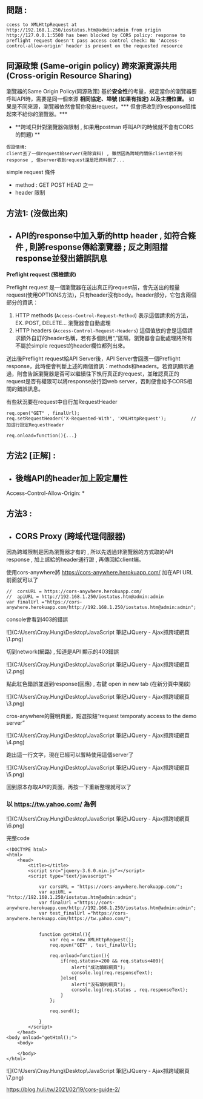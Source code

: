 ## 問題 : 

```
ccess to XMLHttpRequest at http://192.168.1.250/iostatus.htm@admin:admin from origin http://127.0.0.1:5500 has been blocked by CORS policy: response to preflight request doesn't pass access control check: No 'Access-control-allow-origin' header is present on the requested resource
```

## 

## 同源政策  (Same-origin policy)       跨來源資源共用  (Cross-origin Resource Sharing)

瀏覽器的Same Origin Policy(同源政策)
基於**安全性**的考量，規定當你的瀏覽器要呼叫API時，需要是同一個來源 **相同協定、埠號 (如果有指定) 以及主機位置。**
如果是不同來源，瀏覽器依然會幫你發出request，*** 但會把收到的response阻擋起來不給你的瀏覽器。***

- **跨域只針對瀏覽器做限制 , 如果用postman 呼叫API的時候就不會有CORS的問題) **

```
假設情境:
client丟了一個request給server(刪除資料) , 雖然因為跨域的關係client收不到response , 但server收到request還是把資料刪了... 
```

simple request 條件

- method : GET   POST   HEAD 之一
- header 限制



## 方法1: (沒做出來)

- ## API的response中加入新的http header  , 如符合條件 , 則將response傳給瀏覽器 ; 反之則阻擋response並發出錯誤訊息

**Preflight request (預檢請求)**

Preflight request 是一個瀏覽器在送出真正的request前，會先送出的輕量request(使用OPTIONS方法)，只有header沒有body。header部分，它包含兩個部分的資訊：

1. HTTP methods (`Access-Control-Request-Method`)
   表示這個請求的方法，EX. POST, DELETE... 瀏覽器會自動處理
2. HTTP headers (`Access-Control-Request-Headers`)
   這個值放的會是這個請求額外自訂的header名稱，若有多個則用“,”區隔，瀏覽器會自動處理將所有不屬於simple request的header欄位都列出來。

送出後Preflight request給API Server後，API Server會回應一個Preflight response，此時便會判斷上述的兩個資訊：methods和headers。若資訊顯示通過，則會告訴瀏覽器是否可以繼續往下執行真正的request，並確認真正的request是否有權限可以將response放行回web server，否則便會給予CORS相關的錯誤訊息。



有些狀況要在request中自行加RequestHeader

```
req.open("GET" , finalUrl);
req.setRequestHeader('X-Requested-With', 'XMLHttpRequest');			//加這行設定RequestHeader

req.onload=function(){...}
```



## 方法2 [正解] :

- ## 後端API的header加上設定屬性

Access-Control-Allow-Origin: *



## 方法3  :

- ## CORS Proxy (跨域代理伺服器)

因為跨域限制是因為瀏覽器才有的 , 所以先透過非瀏覽器的方式取的API response , 加上該給的header通行證 , 再傳回給client端。

使用cors-anywhere將 https://cors-anywhere.herokuapp.com/ 加在API URL前面就可以了

```
//  corsURL = https://cors-anywhere.herokuapp.com/
//  apiURL = http://192.168.1.250/iostatus.htm@admin:admin
var finalUrl ="https://cors-anywhere.herokuapp.com/http://192.168.1.250/iostatus.htm@admin:admin";
```

console會看到403的錯誤

![](C:\Users\Cray.Hung\Desktop\JavaScript 筆記\JQuery - Ajax抓跨域網頁\1.png)

切到network(網路) , 知道是API 顯示的403錯誤

![](C:\Users\Cray.Hung\Desktop\JavaScript 筆記\JQuery - Ajax抓跨域網頁\2.png)

點此紅色錯誤並選到response(回應) , 右鍵 open in new tab (在新分頁中開啟)

![](C:\Users\Cray.Hung\Desktop\JavaScript 筆記\JQuery - Ajax抓跨域網頁\3.png)

cros-anywhere的聲明頁面，點選按鈕“request temporaty access to the demo server”

![](C:\Users\Cray.Hung\Desktop\JavaScript 筆記\JQuery - Ajax抓跨域網頁\4.png)

跑出這一行文字，現在已經可以暫時使用這個server了

![](C:\Users\Cray.Hung\Desktop\JavaScript 筆記\JQuery - Ajax抓跨域網頁\5.png)

回到原本存取API的頁面，再按一下重新整理就可以了

### 以 https://tw.yahoo.com/ 為例

![](C:\Users\Cray.Hung\Desktop\JavaScript 筆記\JQuery - Ajax抓跨域網頁\6.png)



完整code

```
<!DOCTYPE html>
<html>
    <head>
        <title></title>
        <script src="jquery-3.6.0.min.js"></script>
        <script type="text/javascript">

            var corsURL = "https://cors-anywhere.herokuapp.com/";
            var apiURL = "http://192.168.1.250/iostatus.htm@admin:admin";
            var finalUrl ="https://cors-anywhere.herokuapp.com/http://192.168.1.250/iostatus.htm@admin:admin";
            var test_finalUrl ="https://cors-anywhere.herokuapp.com/https://tw.yahoo.com/";


            function getHtml(){
                var req = new XMLHttpRequest();
                req.open("GET" , test_finalUrl);

                req.onload=function(){
                    if(req.status>=200 && req.status<400){
                        alert("成功讀取網頁");
                        console.log(req.responseText);
                    }else{
                        alert("沒有讀到網頁");
                        console.log(req.status , req.responseText);
                    }
                };
          
                req.send();

            }
        </script>
    </head>
<body onload="getHtml();">
    <body>

    </body>
</html>
```

![](C:\Users\Cray.Hung\Desktop\JavaScript 筆記\JQuery - Ajax抓跨域網頁\7.png)

https://blog.huli.tw/2021/02/19/cors-guide-2/

